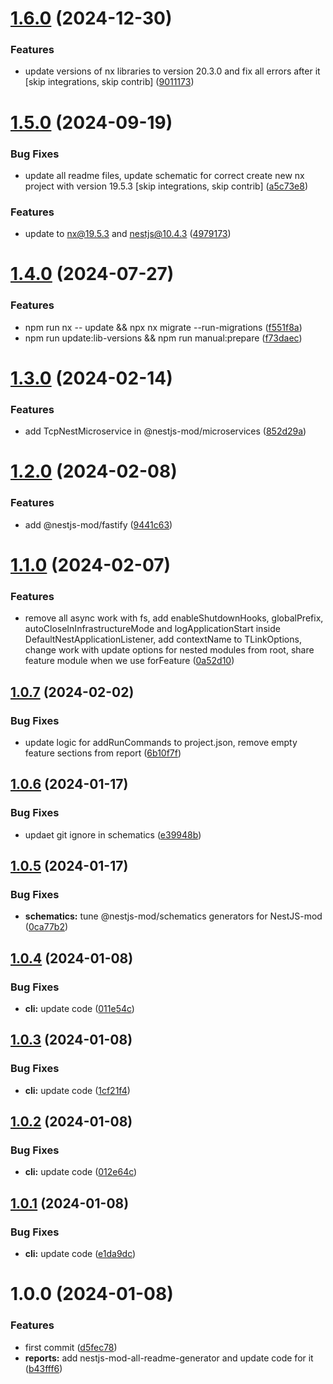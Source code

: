 # [1.6.0](https://github.com/nestjs-mod/nestjs-mod/compare/nestjs-mod-v1.5.0...nestjs-mod-v1.6.0) (2024-12-30)


### Features

* update versions of nx libraries to version 20.3.0 and fix all errors after it [skip integrations, skip contrib] ([9011173](https://github.com/nestjs-mod/nestjs-mod/commit/9011173fa6eafecc4ce580956bef6fac4613fa1a))

# [1.5.0](https://github.com/nestjs-mod/nestjs-mod/compare/nestjs-mod-v1.4.0...nestjs-mod-v1.5.0) (2024-09-19)


### Bug Fixes

* update all readme files, update schematic for correct create new nx project with version 19.5.3 [skip integrations, skip contrib] ([a5c73e8](https://github.com/nestjs-mod/nestjs-mod/commit/a5c73e83473592cee25cb12d89ed523fb0a6b7ed))


### Features

* update to nx@19.5.3 and nestjs@10.4.3 ([4979173](https://github.com/nestjs-mod/nestjs-mod/commit/4979173af1f53a277ae28ee64fb7379446bc0242))

# [1.4.0](https://github.com/nestjs-mod/nestjs-mod/compare/nestjs-mod-v1.3.0...nestjs-mod-v1.4.0) (2024-07-27)


### Features

* npm run nx -- update && npx nx migrate --run-migrations ([f551f8a](https://github.com/nestjs-mod/nestjs-mod/commit/f551f8abe1f8cce299a5ced4d02f77a4ab2a6923))
* npm run update:lib-versions && npm run manual:prepare ([f73daec](https://github.com/nestjs-mod/nestjs-mod/commit/f73daec02869108296d5c2d6a26defefa31ef9ea))

# [1.3.0](https://github.com/nestjs-mod/nestjs-mod/compare/nestjs-mod-v1.2.0...nestjs-mod-v1.3.0) (2024-02-14)


### Features

* add TcpNestMicroservice in @nestjs-mod/microservices ([852d29a](https://github.com/nestjs-mod/nestjs-mod/commit/852d29ad7ebbf9f8c61fc2ee45bd285b7cff84fb))

# [1.2.0](https://github.com/nestjs-mod/nestjs-mod/compare/nestjs-mod-v1.1.0...nestjs-mod-v1.2.0) (2024-02-08)


### Features

* add @nestjs-mod/fastify ([9441c63](https://github.com/nestjs-mod/nestjs-mod/commit/9441c6314a3b3d04160cfa7d53eccd5c7f05e79a))

# [1.1.0](https://github.com/nestjs-mod/nestjs-mod/compare/nestjs-mod-v1.0.7...nestjs-mod-v1.1.0) (2024-02-07)


### Features

* remove all async work with fs, add enableShutdownHooks, globalPrefix, autoCloseInInfrastructureMode and logApplicationStart inside DefaultNestApplicationListener, add contextName to TLinkOptions, change work with update options for nested modules from root, share feature module when we use forFeature ([0a52d10](https://github.com/nestjs-mod/nestjs-mod/commit/0a52d10b62eaeadcb4c308edbfb49ec7c5b910f3))

## [1.0.7](https://github.com/nestjs-mod/nestjs-mod/compare/nestjs-mod-v1.0.6...nestjs-mod-v1.0.7) (2024-02-02)


### Bug Fixes

* update logic for addRunCommands to project.json, remove empty feature sections from report ([6b10f7f](https://github.com/nestjs-mod/nestjs-mod/commit/6b10f7f22186255698ae7b230c484956f03cbd34))

## [1.0.6](https://github.com/nestjs-mod/nestjs-mod/compare/nestjs-mod-v1.0.5...nestjs-mod-v1.0.6) (2024-01-17)


### Bug Fixes

* updaet git ignore in schematics ([e39948b](https://github.com/nestjs-mod/nestjs-mod/commit/e39948b5a30f48025da9871b341f39ad12c0cfb2))

## [1.0.5](https://github.com/nestjs-mod/nestjs-mod/compare/nestjs-mod-v1.0.4...nestjs-mod-v1.0.5) (2024-01-17)


### Bug Fixes

* **schematics:** tune @nestjs-mod/schematics generators for NestJS-mod ([0ca77b2](https://github.com/nestjs-mod/nestjs-mod/commit/0ca77b2e0913855da1dbfebc080e8f4822ef4b30))

## [1.0.4](https://github.com/nestjs-mod/nestjs-mod/compare/nestjs-mod-v1.0.3...nestjs-mod-v1.0.4) (2024-01-08)


### Bug Fixes

* **cli:** update code ([011e54c](https://github.com/nestjs-mod/nestjs-mod/commit/011e54c975bc41d1cc6500867de096343a26646b))

## [1.0.3](https://github.com/nestjs-mod/nestjs-mod/compare/nestjs-mod-v1.0.2...nestjs-mod-v1.0.3) (2024-01-08)


### Bug Fixes

* **cli:** update code ([1cf21f4](https://github.com/nestjs-mod/nestjs-mod/commit/1cf21f417dfea971b6abdb5a03d1e6ee1c07be95))

## [1.0.2](https://github.com/nestjs-mod/nestjs-mod/compare/nestjs-mod-v1.0.1...nestjs-mod-v1.0.2) (2024-01-08)


### Bug Fixes

* **cli:** update code ([012e64c](https://github.com/nestjs-mod/nestjs-mod/commit/012e64c5eb0b3324a75b82e4f0ae250cfcab3b39))

## [1.0.1](https://github.com/nestjs-mod/nestjs-mod/compare/nestjs-mod-v1.0.0...nestjs-mod-v1.0.1) (2024-01-08)


### Bug Fixes

* **cli:** update code ([e1da9dc](https://github.com/nestjs-mod/nestjs-mod/commit/e1da9dc75abc2cb8552e4f40f2ae86b787c796ad))

# 1.0.0 (2024-01-08)


### Features

* first commit ([d5fec78](https://github.com/nestjs-mod/nestjs-mod/commit/d5fec7888bf58d4a0d6fc249823523361b738d56))
* **reports:** add nestjs-mod-all-readme-generator and update code for it ([b43fff6](https://github.com/nestjs-mod/nestjs-mod/commit/b43fff651b3c5dd6a6bff7457bc42c91ee83f20e))
